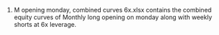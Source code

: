 1. M opening monday, combined curves 6x.xlsx contains the combined equity curves of Monthly long opening on monday along with weekly shorts at 6x leverage.
